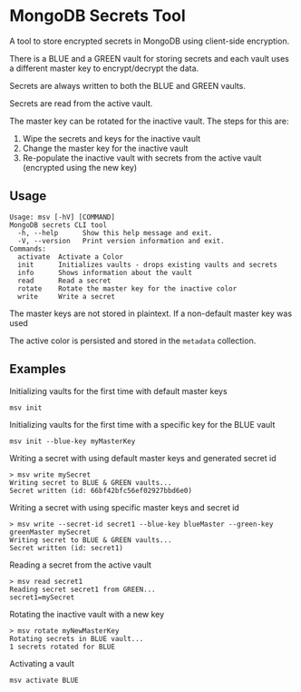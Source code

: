 # MongoDB Secrets Tool

A tool to store encrypted secrets in MongoDB using client-side encryption.

There is a BLUE and a GREEN vault for storing secrets and each vault uses a different master key to encrypt/decrypt the data.

Secrets are always written to both the BLUE and GREEN vaults.

Secrets are read from the active vault.

The master key can be rotated for the inactive vault. The steps for this are:
1. Wipe the secrets and keys for the inactive vault
2. Change the master key for the inactive vault
3. Re-populate the inactive vault with secrets from the active vault (encrypted using the new key) 

## Usage

```
Usage: msv [-hV] [COMMAND]
MongoDB secrets CLI tool
  -h, --help      Show this help message and exit.
  -V, --version   Print version information and exit.
Commands:
  activate  Activate a Color
  init      Initializes vaults - drops existing vaults and secrets
  info      Shows information about the vault
  read      Read a secret
  rotate    Rotate the master key for the inactive color
  write     Write a secret
```
The master keys are not stored in plaintext. If a non-default master key was used

The active color is persisted and stored in the `metadata` collection.

## Examples

Initializing vaults for the first time with default master keys

```
msv init
```

Initializing vaults for the first time with a specific key for the BLUE vault

```
msv init --blue-key myMasterKey
```

Writing a secret with using default master keys and generated secret id

```
> msv write mySecret
Writing secret to BLUE & GREEN vaults...
Secret written (id: 66bf42bfc56ef02927bbd6e0)
```

Writing a secret with using specific master keys and secret id

```
> msv write --secret-id secret1 --blue-key blueMaster --green-key greenMaster mySecret
Writing secret to BLUE & GREEN vaults...
Secret written (id: secret1)
```

Reading a secret from the active vault

```
> msv read secret1
Reading secret secret1 from GREEN...
secret1=mySecret
```

Rotating the inactive vault with a new key

```
> msv rotate myNewMasterKey
Rotating secrets in BLUE vault...
1 secrets rotated for BLUE
```

Activating a vault
```
msv activate BLUE 
```